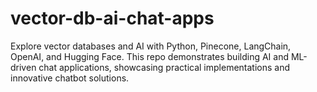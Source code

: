 # vector-db-ai-chat-apps
Explore vector databases and AI with Python, Pinecone, LangChain, OpenAI, and Hugging Face. This repo demonstrates building AI and ML-driven chat applications, showcasing practical implementations and innovative chatbot solutions.
